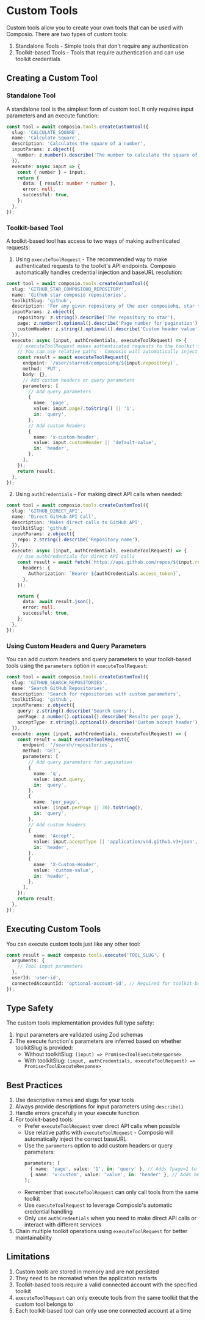 # Custom Tools

Custom tools allow you to create your own tools that can be used with Composio. There are two types of custom tools:

1. Standalone Tools - Simple tools that don't require any authentication
2. Toolkit-based Tools - Tools that require authentication and can use toolkit credentials

## Creating a Custom Tool

### Standalone Tool

A standalone tool is the simplest form of custom tool. It only requires input parameters and an execute function:

```typescript
const tool = await composio.tools.createCustomTool({
  slug: 'CALCULATE_SQUARE',
  name: 'Calculate Square',
  description: 'Calculates the square of a number',
  inputParams: z.object({
    number: z.number().describe('The number to calculate the square of'),
  }),
  execute: async input => {
    const { number } = input;
    return {
      data: { result: number * number },
      error: null,
      successful: true,
    };
  },
});
```

### Toolkit-based Tool

A toolkit-based tool has access to two ways of making authenticated requests:

1. Using `executeToolRequest` - The recommended way to make authenticated requests to the toolkit's API endpoints. Composio automatically handles credential injection and baseURL resolution:

```typescript
const tool = await composio.tools.createCustomTool({
  slug: 'GITHUB_STAR_COMPOSIOHQ_REPOSITORY',
  name: 'Github star composio repositories',
  toolkitSlug: 'github',
  description: 'For any given repository of the user composiohq, star the repository',
  inputParams: z.object({
    repository: z.string().describe('The repository to star'),
    page: z.number().optional().describe('Page number for pagination'),
    customHeader: z.string().optional().describe('Custom header value'),
  }),
  execute: async (input, authCredentials, executeToolRequest) => {
    // executeToolRequest makes authenticated requests to the toolkit's API
    // You can use relative paths - Composio will automatically inject the baseURL
    const result = await executeToolRequest({
      endpoint: `/user/starred/composiohq/${input.repository}`,
      method: 'PUT',
      body: {},
      // Add custom headers or query parameters
      parameters: [
        // Add query parameters
        {
          name: 'page',
          value: input.page?.toString() || '1',
          in: 'query',
        },
        // Add custom headers
        {
          name: 'x-custom-header',
          value: input.customHeader || 'default-value',
          in: 'header',
        },
      ],
    });
    return result;
  },
});
```

2. Using `authCredentials` - For making direct API calls when needed:

```typescript
const tool = await composio.tools.createCustomTool({
  slug: 'GITHUB_DIRECT_API',
  name: 'Direct GitHub API Call',
  description: 'Makes direct calls to GitHub API',
  toolkitSlug: 'github',
  inputParams: z.object({
    repo: z.string().describe('Repository name'),
  }),
  execute: async (input, authCredentials, executeToolRequest) => {
    // Use authCredentials for direct API calls
    const result = await fetch(`https://api.github.com/repos/${input.repo}`, {
      headers: {
        Authorization: `Bearer ${authCredentials.access_token}`,
      },
    });

    return {
      data: await result.json(),
      error: null,
      successful: true,
    };
  },
});
```

### Using Custom Headers and Query Parameters

You can add custom headers and query parameters to your toolkit-based tools using the `parameters` option in `executeToolRequest`:

```typescript
const tool = await composio.tools.createCustomTool({
  slug: 'GITHUB_SEARCH_REPOSITORIES',
  name: 'Search GitHub Repositories',
  description: 'Search for repositories with custom parameters',
  toolkitSlug: 'github',
  inputParams: z.object({
    query: z.string().describe('Search query'),
    perPage: z.number().optional().describe('Results per page'),
    acceptType: z.string().optional().describe('Custom accept header'),
  }),
  execute: async (input, authCredentials, executeToolRequest) => {
    const result = await executeToolRequest({
      endpoint: '/search/repositories',
      method: 'GET',
      parameters: [
        // Add query parameters for pagination
        {
          name: 'q',
          value: input.query,
          in: 'query',
        },
        {
          name: 'per_page',
          value: (input.perPage || 30).toString(),
          in: 'query',
        },
        // Add custom headers
        {
          name: 'Accept',
          value: input.acceptType || 'application/vnd.github.v3+json',
          in: 'header',
        },
        {
          name: 'X-Custom-Header',
          value: 'custom-value',
          in: 'header',
        },
      ],
    });
    return result;
  },
});
```

## Executing Custom Tools

You can execute custom tools just like any other tool:

```typescript
const result = await composio.tools.execute('TOOL_SLUG', {
  arguments: {
    // Tool input parameters
  },
  userId: 'user-id',
  connectedAccountId: 'optional-account-id', // Required for toolkit-based tools
});
```

## Type Safety

The custom tools implementation provides full type safety:

1. Input parameters are validated using Zod schemas
2. The execute function's parameters are inferred based on whether toolkitSlug is provided:
   - Without toolkitSlug: `(input) => Promise<ToolExecuteResponse>`
   - With toolkitSlug: `(input, authCredentials, executeToolRequest) => Promise<ToolExecuteResponse>`

## Best Practices

1. Use descriptive names and slugs for your tools
2. Always provide descriptions for input parameters using `describe()`
3. Handle errors gracefully in your execute function
4. For toolkit-based tools:
   - Prefer `executeToolRequest` over direct API calls when possible
   - Use relative paths with `executeToolRequest` - Composio will automatically inject the correct baseURL
   - Use the `parameters` option to add custom headers or query parameters:
     ```typescript
     parameters: [
       { name: 'page', value: '1', in: 'query' }, // Adds ?page=1 to URL
       { name: 'x-custom', value: 'value', in: 'header' }, // Adds header
     ];
     ```
   - Remember that `executeToolRequest` can only call tools from the same toolkit
   - Use `executeToolRequest` to leverage Composio's automatic credential handling
   - Only use `authCredentials` when you need to make direct API calls or interact with different services
5. Chain multiple toolkit operations using `executeToolRequest` for better maintainability

## Limitations

1. Custom tools are stored in memory and are not persisted
2. They need to be recreated when the application restarts
3. Toolkit-based tools require a valid connected account with the specified toolkit
4. `executeToolRequest` can only execute tools from the same toolkit that the custom tool belongs to
5. Each toolkit-based tool can only use one connected account at a time
